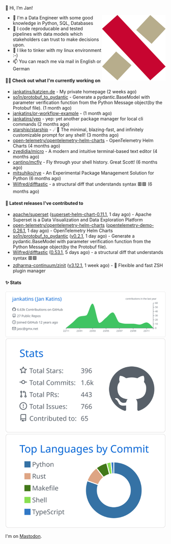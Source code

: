 👋 Hi, I’m Jan!

<img align="right" src="https://raw.githubusercontent.com/kreuzwerkerbot/kreuzwerkerbot/master/assets/xw.png" width="200">

- 🌱 I'm a Data Engineer with some good knowledge in Python, SQL, Databases
- 💪 I code reproducable and tested pipelines with data models which stakeholders can trust to make decisions upon.
- 💞️ I like to tinker with my linux environment :-)
- 📫 You can reach me via mail in English or German

#### 👩‍💻 Check out what I'm currently working on

- [jankatins/katzien.de](https://github.com/jankatins/katzien.de) - My private homepage (2 weeks ago)
- [so1n/protobuf_to_pydantic](https://github.com/so1n/protobuf_to_pydantic) - Generate a pydantic.BaseModel with parameter verification function from the Python Message object(by the Protobuf file). (1 month ago)
- [jankatins/pr-workflow-example](https://github.com/jankatins/pr-workflow-example) -  (1 month ago)
- [jankatins/yep](https://github.com/jankatins/yep) - yep: yet another package manager for local cli commands (2 months ago)
- [starship/starship](https://github.com/starship/starship) - ☄🌌️  The minimal, blazing-fast, and infinitely customizable prompt for any shell! (3 months ago)
- [open-telemetry/opentelemetry-helm-charts](https://github.com/open-telemetry/opentelemetry-helm-charts) - OpenTelemetry Helm Charts (4 months ago)
- [zyedidia/micro](https://github.com/zyedidia/micro) - A modern and intuitive terminal-based text editor (4 months ago)
- [cantino/mcfly](https://github.com/cantino/mcfly) - Fly through your shell history. Great Scott! (6 months ago)
- [mitsuhiko/rye](https://github.com/mitsuhiko/rye) - An Experimental Package Management Solution for Python (6 months ago)
- [Wilfred/difftastic](https://github.com/Wilfred/difftastic) - a structural diff that understands syntax 🟥🟩 (6 months ago)

#### 🔭 Latest releases I've contributed to

- [apache/superset](https://github.com/apache/superset) ([superset-helm-chart-0.11.1](https://github.com/apache/superset/releases/tag/superset-helm-chart-0.11.1), 1 day ago) - Apache Superset is a Data Visualization and Data Exploration Platform
- [open-telemetry/opentelemetry-helm-charts](https://github.com/open-telemetry/opentelemetry-helm-charts) ([opentelemetry-demo-0.26.1](https://github.com/open-telemetry/opentelemetry-helm-charts/releases/tag/opentelemetry-demo-0.26.1), 1 day ago) - OpenTelemetry Helm Charts
- [so1n/protobuf_to_pydantic](https://github.com/so1n/protobuf_to_pydantic) ([v0.2.1](https://github.com/so1n/protobuf_to_pydantic/releases/tag/v0.2.1), 1 day ago) - Generate a pydantic.BaseModel with parameter verification function from the Python Message object(by the Protobuf file).
- [Wilfred/difftastic](https://github.com/Wilfred/difftastic) ([0.53.1](https://github.com/Wilfred/difftastic/releases/tag/0.53.1), 5 days ago) - a structural diff that understands syntax 🟥🟩
- [zdharma-continuum/zinit](https://github.com/zdharma-continuum/zinit) ([v3.12.1](https://github.com/zdharma-continuum/zinit/releases/tag/v3.12.1), 1 week ago) - 🌻 Flexible and fast ZSH plugin manager


#### ✨ Stats

  [![](https://raw.githubusercontent.com/jankatins/jankatins/master/profile-summary-card-output/github/0-profile-details.svg)](https://github.com/vn7n24fzkq/github-profile-summary-cards)
  [![](https://raw.githubusercontent.com/jankatins/jankatins/master/profile-summary-card-output/github/3-stats.svg)](https://github.com/vn7n24fzkq/github-profile-summary-cards)
  [![](https://raw.githubusercontent.com/jankatins/jankatins/master/profile-summary-card-output/github/2-most-commit-language.svg)](https://github.com/vn7n24fzkq/github-profile-summary-cards)

I'm on <a rel="me" href="https://fosstodon.org/@jankatins">Mastodon</a>.
